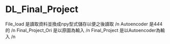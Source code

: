 # DL_Final_Project

File_load 是讀取資料並換成npy型式儲存以便之後讀取 /n
Autoencoder 是4*4*4的 /n
Final_Project_Ori 是以原圖為輸入 /n
Final_Project 是以Autoencoder為輸入 /n
